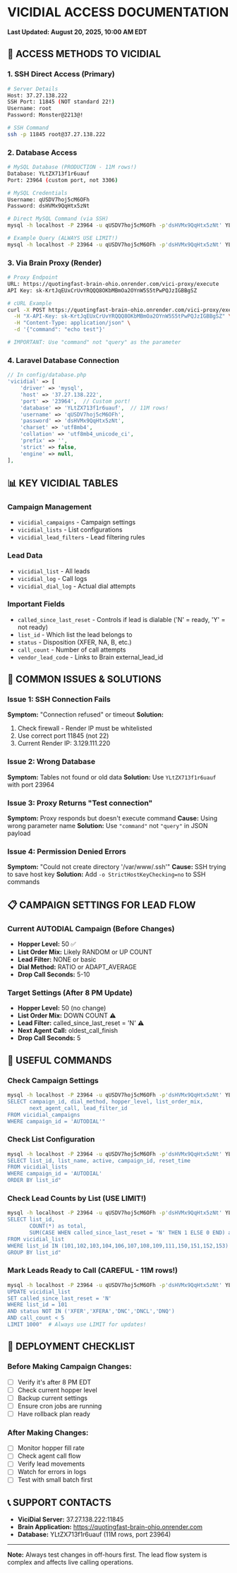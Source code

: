 # VICIDIAL ACCESS DOCUMENTATION
**Last Updated: August 20, 2025, 10:00 AM EDT**

## 🔐 ACCESS METHODS TO VICIDIAL

### 1. SSH Direct Access (Primary)
```bash
# Server Details
Host: 37.27.138.222
SSH Port: 11845 (NOT standard 22!)
Username: root
Password: Monster@2213@!

# SSH Command
ssh -p 11845 root@37.27.138.222
```

### 2. Database Access
```bash
# MySQL Database (PRODUCTION - 11M rows!)
Database: YLtZX713f1r6uauf
Port: 23964 (custom port, not 3306)

# MySQL Credentials
Username: qUSDV7hoj5cM6OFh
Password: dsHVMx9QqHtx5zNt

# Direct MySQL Command (via SSH)
mysql -h localhost -P 23964 -u qUSDV7hoj5cM6OFh -p'dsHVMx9QqHtx5zNt' YLtZX713f1r6uauf

# Example Query (ALWAYS USE LIMIT!)
mysql -h localhost -P 23964 -u qUSDV7hoj5cM6OFh -p'dsHVMx9QqHtx5zNt' YLtZX713f1r6uauf -e "SELECT * FROM vicidial_campaigns WHERE campaign_id = 'AUTODIAL'"
```

### 3. Via Brain Proxy (Render)
```bash
# Proxy Endpoint
URL: https://quotingfast-brain-ohio.onrender.com/vici-proxy/execute
API Key: sk-KrtJqEUxCrUvYRQQQ8OKbMBmOa2OYnW5S5tPwPQJzIGBBgSZ

# cURL Example
curl -X POST https://quotingfast-brain-ohio.onrender.com/vici-proxy/execute \
  -H "X-API-Key: sk-KrtJqEUxCrUvYRQQQ8OKbMBmOa2OYnW5S5tPwPQJzIGBBgSZ" \
  -H "Content-Type: application/json" \
  -d '{"command": "echo test"}'

# IMPORTANT: Use "command" not "query" as the parameter
```

### 4. Laravel Database Connection
```php
// In config/database.php
'vicidial' => [
    'driver' => 'mysql',
    'host' => '37.27.138.222',
    'port' => '23964',  // Custom port!
    'database' => 'YLtZX713f1r6uauf',  // 11M rows!
    'username' => 'qUSDV7hoj5cM6OFh',
    'password' => 'dsHVMx9QqHtx5zNt',
    'charset' => 'utf8mb4',
    'collation' => 'utf8mb4_unicode_ci',
    'prefix' => '',
    'strict' => false,
    'engine' => null,
],
```

## 📊 KEY VICIDIAL TABLES

### Campaign Management
- `vicidial_campaigns` - Campaign settings
- `vicidial_lists` - List configurations
- `vicidial_lead_filters` - Lead filtering rules

### Lead Data
- `vicidial_list` - All leads
- `vicidial_log` - Call logs
- `vicidial_dial_log` - Actual dial attempts

### Important Fields
- `called_since_last_reset` - Controls if lead is dialable ('N' = ready, 'Y' = not ready)
- `list_id` - Which list the lead belongs to
- `status` - Disposition (XFER, NA, B, etc.)
- `call_count` - Number of call attempts
- `vendor_lead_code` - Links to Brain external_lead_id

## 🚨 COMMON ISSUES & SOLUTIONS

### Issue 1: SSH Connection Fails
**Symptom:** "Connection refused" or timeout
**Solution:** 
1. Check firewall - Render IP must be whitelisted
2. Use correct port 11845 (not 22)
3. Current Render IP: 3.129.111.220

### Issue 2: Wrong Database
**Symptom:** Tables not found or old data
**Solution:** Use `YLtZX713f1r6uauf` with port 23964

### Issue 3: Proxy Returns "Test connection"
**Symptom:** Proxy responds but doesn't execute command
**Cause:** Using wrong parameter name
**Solution:** Use `"command"` not `"query"` in JSON payload

### Issue 4: Permission Denied Errors
**Symptom:** "Could not create directory '/var/www/.ssh'"
**Cause:** SSH trying to save host key
**Solution:** Add `-o StrictHostKeyChecking=no` to SSH commands

## 📋 CAMPAIGN SETTINGS FOR LEAD FLOW

### Current AUTODIAL Campaign (Before Changes)
- **Hopper Level:** 50 ✅
- **List Order Mix:** Likely RANDOM or UP COUNT
- **Lead Filter:** NONE or basic
- **Dial Method:** RATIO or ADAPT_AVERAGE
- **Drop Call Seconds:** 5-10

### Target Settings (After 8 PM Update)
- **Hopper Level:** 50 (no change)
- **List Order Mix:** DOWN COUNT ⚠️
- **Lead Filter:** called_since_last_reset = 'N' ⚠️
- **Next Agent Call:** oldest_call_finish
- **Drop Call Seconds:** 5

## 🔧 USEFUL COMMANDS

### Check Campaign Settings
```bash
mysql -h localhost -P 23964 -u qUSDV7hoj5cM6OFh -p'dsHVMx9QqHtx5zNt' YLtZX713f1r6uauf -e "
SELECT campaign_id, dial_method, hopper_level, list_order_mix, 
       next_agent_call, lead_filter_id 
FROM vicidial_campaigns 
WHERE campaign_id = 'AUTODIAL'"
```

### Check List Configuration
```bash
mysql -h localhost -P 23964 -u qUSDV7hoj5cM6OFh -p'dsHVMx9QqHtx5zNt' YLtZX713f1r6uauf -e "
SELECT list_id, list_name, active, campaign_id, reset_time 
FROM vicidial_lists 
WHERE campaign_id = 'AUTODIAL' 
ORDER BY list_id"
```

### Check Lead Counts by List (USE LIMIT!)
```bash
mysql -h localhost -P 23964 -u qUSDV7hoj5cM6OFh -p'dsHVMx9QqHtx5zNt' YLtZX713f1r6uauf -e "
SELECT list_id, 
       COUNT(*) as total,
       SUM(CASE WHEN called_since_last_reset = 'N' THEN 1 ELSE 0 END) as ready
FROM vicidial_list 
WHERE list_id IN (101,102,103,104,106,107,108,109,111,150,151,152,153)
GROUP BY list_id"
```

### Mark Leads Ready to Call (CAREFUL - 11M rows!)
```bash
mysql -h localhost -P 23964 -u qUSDV7hoj5cM6OFh -p'dsHVMx9QqHtx5zNt' YLtZX713f1r6uauf -e "
UPDATE vicidial_list 
SET called_since_last_reset = 'N'
WHERE list_id = 101 
AND status NOT IN ('XFER','XFERA','DNC','DNCL','DNQ')
AND call_count < 5
LIMIT 1000"  # Always use LIMIT for updates!
```

## 🚀 DEPLOYMENT CHECKLIST

### Before Making Campaign Changes:
- [ ] Verify it's after 8 PM EDT
- [ ] Check current hopper level
- [ ] Backup current settings
- [ ] Ensure cron jobs are running
- [ ] Have rollback plan ready

### After Making Changes:
- [ ] Monitor hopper fill rate
- [ ] Check agent call flow
- [ ] Verify lead movements
- [ ] Watch for errors in logs
- [ ] Test with small batch first

## 📞 SUPPORT CONTACTS

- **ViciDial Server:** 37.27.138.222:11845
- **Brain Application:** https://quotingfast-brain-ohio.onrender.com
- **Database:** YLtZX713f1r6uauf (11M rows, port 23964)

---

**Note:** Always test changes in off-hours first. The lead flow system is complex and affects live calling operations.









